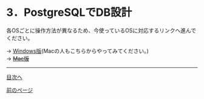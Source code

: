 # 3．PostgreSQLでDB設計

各OSごとに操作方法が異なるため、今使っているOSに対応するリンクへ進んでください。  

-> [Windows版](https://github.com/122yuuki/SDP_DB/blob/main/Section_2/section_2-5_w1.md)(Macの人もこちらからやってみてください。)  
-> ~~[Mac版](https://github.com/122yuuki/SDP_DB/blob/main/Section_2/section_2-5_m1.md)~~

___
[目次へ](https://github.com/122yuuki/SDP_DB/blob/main/README.md)

[前のページ](https://github.com/122yuuki/SDP_DB/blob/main/Section_2/section_2-3.md)

